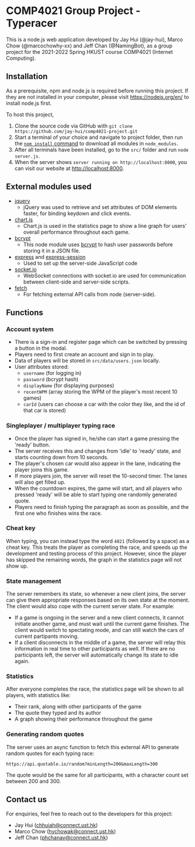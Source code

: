 # COMP4021 Group Project - Typeracer
This is a node.js web application developed by Jay Hui (@jay-hui), Marco Chow (@marcochowhy-xx) and Jeff Chan (@NamingBot), as a group project for the 2021-2022 Spring HKUST course COMP4021 (Internet Computing).

## Installation
As a prerequisite, npm and node.js is required before running this project. If they are not installed in your computer, please visit <https://nodejs.org/en/> to install node.js first.

To host this project,
1. Clone the source code via GitHub with `git clone https://github.com/jay-hui/comp4021-project.git`
2. Start a terminal of your choice and navigate to project folder, then run the [`npm install` command](https://docs.npmjs.com/downloading-and-installing-packages-locally) to download all modules in `node_modules`.
3. After all terminals have been installed, go to the ``src/`` folder and run `node server.js`.
4. When the server shows `server running on http://localhost:8000`, you can visit our website at <http://localhost:8000>.

## External modules used
- [jquery](https://jquery.com/)
    - jQuery was used to retrieve and set attributes of DOM elements faster, for binding keydown and click events.
- [chart.js](https://www.chartjs.org/)
    - Chart.js is used in the statistics page to show a line graph for users' overall performance throughout each game.
- [bcrypt](https://www.npmjs.com/package/bcrypt)
    - This node module uses [bcrypt](https://en.wikipedia.org/wiki/Bcrypt) to hash user passwords before storing it in a JSON file.
- [express](https://expressjs.com/) and [express-session](https://github.com/expressjs/session#readme)
    - Used to set up the server-side JavaScript code
- [socket.io](https://socket.io/)
    - WebSocket connections with socket.io are used for communication between client-side and server-side scripts.
- [fetch](https://www.npmjs.com/package/fetch)
    - For fetching external API calls from node (server-side).

## Functions

### Account system
- There is a sign-in and register page which can be switched by pressing a button in the modal.
- Players need to first create an account and sign in to play.
- Data of players will be stored in `src/data/users.json` locally.
- User attributes stored:
    - `username` (for logging in)
    - `password` (bcrypt hash)
    - `displayName` (for displaying purposes)
    - `recentWPM` (array storing the WPM of the player's most recent 10 games)
    - `carId` (users can choose a car with the color they like, and the id of that car is stored)

### Singleplayer / multiplayer typing race
- Once the player has signed in, he/she can start a game pressing the 'ready' button.
- The server receives this and changes from 'idle' to 'ready' state, and starts counting down from 10 seconds.
- The player's chosen car would also appear in the lane, indicating the player joins this game.
- If more players join, the server will reset the 10-second timer. The lanes will also get filled up.
- When the countdown expires, the game will start, and all players who pressed 'ready' will be able to start typing one randomly generated quote.
- Players need to finish typing the paragraph as soon as possible, and the first one who finishes wins the race.

### Cheat key
When typing, you can instead type the word `4021` (followed by a space) as a cheat key. This treats the player as completing the race, and speeds up the development and testing process of this project. However, since the player has skipped the remaining words, the graph in the statistics page will not show up.

### State management
The server remembers its state, so whenever a new client joins, the server can give them appropriate responses based on its own state at the moment. The client would also cope with the current server state. For example:
- If a game is ongoing in the server and a new client connects, it cannot initiate another game, and must wait until the current game finishes. The client would switch to spectating mode, and can still watch the cars of current partipants moving.
- If a client disconnects in the middle of a game, the server will relay this information in real time to other participants as well. If there are no participants left, the server will automatically change its state to idle again.

### Statistics
After everyone completes the race, the statistics page will be shown to all players, with statistics like:
- Their rank, along with other participants of the game
- The quote they typed and its author
- A graph showing their performance throughout the game

### Generating random quotes
The server uses an async function to fetch this external API to generate random quotes for each typing race:
```
https://api.quotable.io/random?minLength=200&maxLength=300
```
The quote would be the same for all participants, with a character count set between 200 and 300.

## Contact us
For enquiries, feel free to reach out to the developers for this project:
- Jay Hui (chhuiah@connect.ust.hk)
- Marco Chow (hychowak@connect.ust.hk)
- Jeff Chan (phchanav@connect.ust.hk)